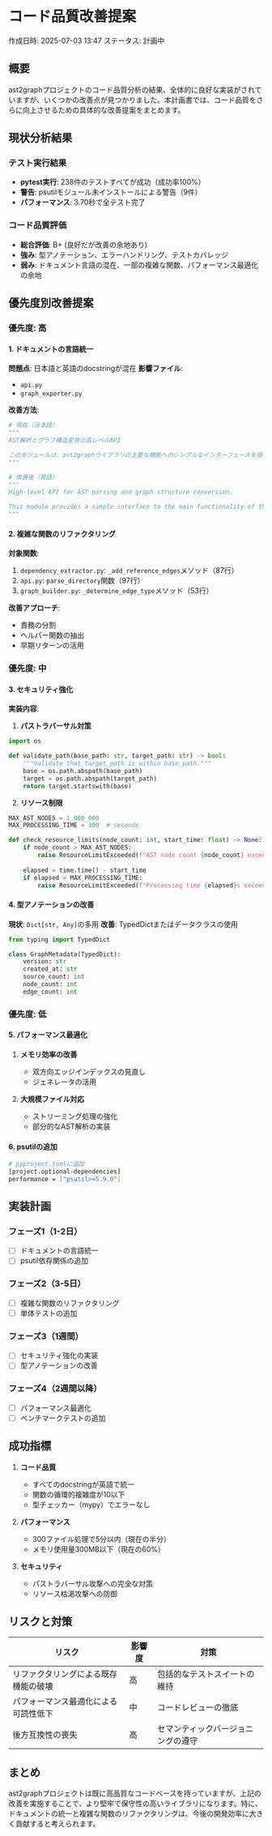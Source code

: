 # コード品質改善提案

作成日時: 2025-07-03 13:47
ステータス: 計画中

## 概要

ast2graphプロジェクトのコード品質分析の結果、全体的に良好な実装がされていますが、いくつかの改善点が見つかりました。本計画書では、コード品質をさらに向上させるための具体的な改善提案をまとめます。

## 現状分析結果

### テスト実行結果
- **pytest実行**: 238件のテストすべてが成功（成功率100%）
- **警告**: psutilモジュール未インストールによる警告（9件）
- **パフォーマンス**: 3.70秒で全テスト完了

### コード品質評価
- **総合評価**: B+ (良好だが改善の余地あり)
- **強み**: 型アノテーション、エラーハンドリング、テストカバレッジ
- **弱み**: ドキュメント言語の混在、一部の複雑な関数、パフォーマンス最適化の余地

## 優先度別改善提案

### 優先度: 高

#### 1. ドキュメントの言語統一
**問題点**: 日本語と英語のdocstringが混在
**影響ファイル**: 
- `api.py`
- `graph_exporter.py`

**改善方法**:
```python
# 現在（日本語）
"""
AST解析とグラフ構造変換の高レベルAPI

このモジュールは、ast2graphライブラリの主要な機能へのシンプルなインターフェースを提供します。
"""

# 改善後（英語）
"""
High-level API for AST parsing and graph structure conversion.

This module provides a simple interface to the main functionality of the ast2graph library.
"""
```

#### 2. 複雑な関数のリファクタリング

**対象関数**:
1. `dependency_extractor.py`: `_add_reference_edges`メソッド（87行）
2. `api.py`: `parse_directory`関数（97行）
3. `graph_builder.py`: `_determine_edge_type`メソッド（53行）

**改善アプローチ**:
- 責務の分割
- ヘルパー関数の抽出
- 早期リターンの活用

### 優先度: 中

#### 3. セキュリティ強化

**実装内容**:
1. **パストラバーサル対策**
```python
import os

def validate_path(base_path: str, target_path: str) -> bool:
    """Validate that target_path is within base_path."""
    base = os.path.abspath(base_path)
    target = os.path.abspath(target_path)
    return target.startswith(base)
```

2. **リソース制限**
```python
MAX_AST_NODES = 1_000_000
MAX_PROCESSING_TIME = 300  # seconds

def check_resource_limits(node_count: int, start_time: float) -> None:
    if node_count > MAX_AST_NODES:
        raise ResourceLimitExceeded(f"AST node count {node_count} exceeds limit {MAX_AST_NODES}")
    
    elapsed = time.time() - start_time
    if elapsed > MAX_PROCESSING_TIME:
        raise ResourceLimitExceeded(f"Processing time {elapsed}s exceeds limit {MAX_PROCESSING_TIME}s")
```

#### 4. 型アノテーションの改善

**現状**: `Dict[str, Any]`の多用
**改善**: TypedDictまたはデータクラスの使用

```python
from typing import TypedDict

class GraphMetadata(TypedDict):
    version: str
    created_at: str
    source_count: int
    node_count: int
    edge_count: int
```

### 優先度: 低

#### 5. パフォーマンス最適化

1. **メモリ効率の改善**
   - 双方向エッジインデックスの見直し
   - ジェネレータの活用

2. **大規模ファイル対応**
   - ストリーミング処理の強化
   - 部分的なAST解析の実装

#### 6. psutilの追加

```bash
# pyproject.tomlに追加
[project.optional-dependencies]
performance = ["psutil>=5.9.0"]
```

## 実装計画

### フェーズ1（1-2日）
- [ ] ドキュメントの言語統一
- [ ] psutil依存関係の追加

### フェーズ2（3-5日）
- [ ] 複雑な関数のリファクタリング
- [ ] 単体テストの追加

### フェーズ3（1週間）
- [ ] セキュリティ強化の実装
- [ ] 型アノテーションの改善

### フェーズ4（2週間以降）
- [ ] パフォーマンス最適化
- [ ] ベンチマークテストの追加

## 成功指標

1. **コード品質**
   - すべてのdocstringが英語で統一
   - 関数の循環的複雑度が10以下
   - 型チェッカー（mypy）でエラーなし

2. **パフォーマンス**
   - 300ファイル処理で5分以内（現在の半分）
   - メモリ使用量300MB以下（現在の60%）

3. **セキュリティ**
   - パストラバーサル攻撃への完全な対策
   - リソース枯渇攻撃への防御

## リスクと対策

| リスク | 影響度 | 対策 |
|--------|--------|------|
| リファクタリングによる既存機能の破壊 | 高 | 包括的なテストスイートの維持 |
| パフォーマンス最適化による可読性低下 | 中 | コードレビューの徹底 |
| 後方互換性の喪失 | 高 | セマンティックバージョニングの遵守 |

## まとめ

ast2graphプロジェクトは既に高品質なコードベースを持っていますが、上記の改善を実施することで、より堅牢で保守性の高いライブラリになります。特に、ドキュメントの統一と複雑な関数のリファクタリングは、今後の開発効率に大きく貢献すると考えられます。